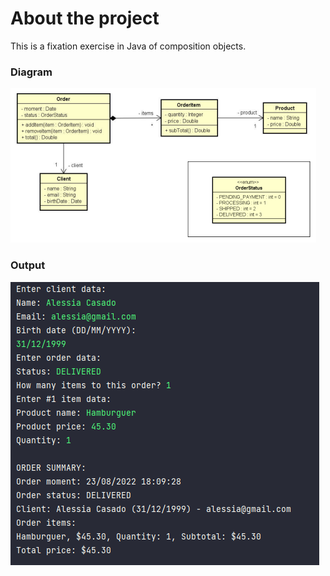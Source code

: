 # About the project
This is a fixation exercise in Java of composition
objects.

### Diagram
<img src="assets/diagram.png" />


### Output
<img src="assets/output.png" />